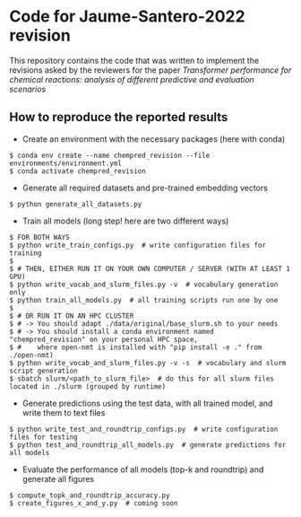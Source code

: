 
Code for Jaume-Santero-2022 revision
======================
This repository contains the code that was written to implement the revisions asked by the reviewers for the paper *Transformer performance for chemical reactions: analysis of different predictive and evaluation scenarios*

How to reproduce the reported results
-------------------------------------
* Create an environment with the necessary packages (here with conda)
```
$ conda env create --name chempred_revision --file environments/environment.yml
$ conda activate chempred_revision
```

* Generate all required datasets and pre-trained embedding vectors
```
$ python generate_all_datasets.py
```

* Train all models (long step! here are two different ways)
```
$ FOR BOTH WAYS
$ python write_train_configs.py  # write configuration files for training
$
$ # THEN, EITHER RUN IT ON YOUR OWN COMPUTER / SERVER (WITH AT LEAST 1 GPU)
$ python write_vocab_and_slurm_files.py -v  # vocabulary generation only
$ python train_all_models.py  # all training scripts run one by one
$
$ # OR RUN IT ON AN HPC CLUSTER
$ # -> You should adapt ./data/original/base_slurm.sh to your needs
$ # -> You should install a conda environment named "chempred_revision" on your personal HPC space,
$ #    where open-nmt is installed with "pip install -e ." from ./open-nmt)
$ python write_vocab_and_slurm_files.py -v -s  # vocabulary and slurm script generation
$ sbatch slurm/<path_to_slurm_file>  # do this for all slurm files located in ./slurm (grouped by runtime)
```

* Generate predictions using the test data, with all trained model, and write them to text files
```
$ python write_test_and_roundtrip_configs.py  # write configuration files for testing
$ python test_and_roundtrip_all_models.py  # generate predictions for all models
```

* Evaluate the performance of all models (top-k and roundtrip) and generate all figures
```
$ compute_topk_and_roundtrip_accuracy.py
$ create_figures_x_and_y.py  # coming soon
```
